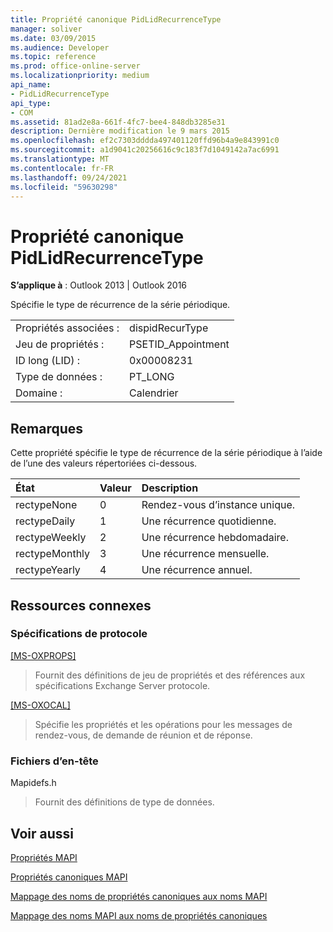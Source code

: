 ```yaml
---
title: Propriété canonique PidLidRecurrenceType
manager: soliver
ms.date: 03/09/2015
ms.audience: Developer
ms.topic: reference
ms.prod: office-online-server
ms.localizationpriority: medium
api_name:
- PidLidRecurrenceType
api_type:
- COM
ms.assetid: 81ad2e8a-661f-4fc7-bee4-848db3285e31
description: Dernière modification le 9 mars 2015
ms.openlocfilehash: ef2c7303dddda497401120ffd96b4a9e843991c0
ms.sourcegitcommit: a1d9041c20256616c9c183f7d1049142a7ac6991
ms.translationtype: MT
ms.contentlocale: fr-FR
ms.lasthandoff: 09/24/2021
ms.locfileid: "59630298"
---
```

# <a name="pidlidrecurrencetype-canonical-property"></a>Propriété canonique PidLidRecurrenceType

  
  
**S’applique à** : Outlook 2013 | Outlook 2016 
  
Spécifie le type de récurrence de la série périodique.
  
|||
|:-----|:-----|
|Propriétés associées :  <br/> |dispidRecurType  <br/> |
|Jeu de propriétés :  <br/> |PSETID_Appointment  <br/> |
|ID long (LID) :  <br/> |0x00008231  <br/> |
|Type de données :  <br/> |PT_LONG  <br/> |
|Domaine :  <br/> |Calendrier  <br/> |
   
## <a name="remarks"></a>Remarques

Cette propriété spécifie le type de récurrence de la série périodique à l’aide de l’une des valeurs répertoriées ci-dessous.
  
|**État**|**Valeur**|**Description**|
|:-----|:-----|:-----|
|rectypeNone  <br/> |0  <br/> |Rendez-vous d’instance unique.  <br/> |
|rectypeDaily  <br/> |1  <br/> |Une récurrence quotidienne.  <br/> |
|rectypeWeekly  <br/> |2  <br/> |Une récurrence hebdomadaire.  <br/> |
|rectypeMonthly  <br/> |3  <br/> |Une récurrence mensuelle.  <br/> |
|rectypeYearly  <br/> |4   <br/> |Une récurrence annuel.  <br/> |
   
## <a name="related-resources"></a>Ressources connexes

### <a name="protocol-specifications"></a>Spécifications de protocole

[[MS-OXPROPS]](https://msdn.microsoft.com/library/f6ab1613-aefe-447d-a49c-18217230b148%28Office.15%29.aspx)
  
> Fournit des définitions de jeu de propriétés et des références aux spécifications Exchange Server protocole.
    
[[MS-OXOCAL]](https://msdn.microsoft.com/library/09861fde-c8e4-4028-9346-e7c214cfdba1%28Office.15%29.aspx)
  
> Spécifie les propriétés et les opérations pour les messages de rendez-vous, de demande de réunion et de réponse.
    
### <a name="header-files"></a>Fichiers d’en-tête

Mapidefs.h
  
> Fournit des définitions de type de données.
    
## <a name="see-also"></a>Voir aussi



[Propriétés MAPI](mapi-properties.md)
  
[Propriétés canoniques MAPI](mapi-canonical-properties.md)
  
[Mappage des noms de propriétés canoniques aux noms MAPI](mapping-canonical-property-names-to-mapi-names.md)
  
[Mappage des noms MAPI aux noms de propriétés canoniques](mapping-mapi-names-to-canonical-property-names.md)

